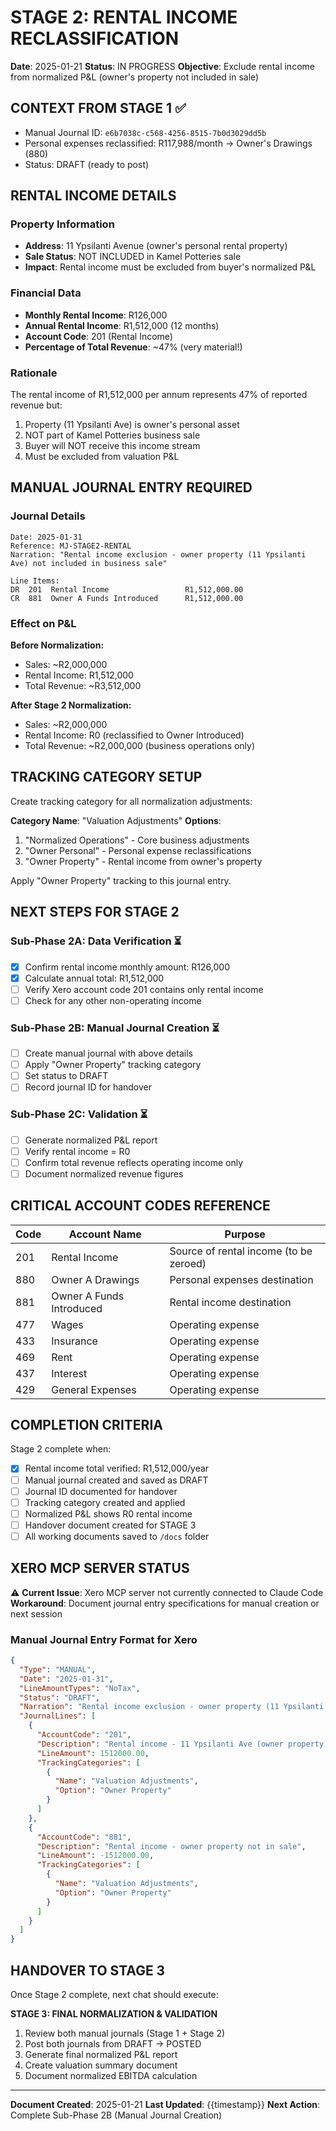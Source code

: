 # STAGE 2: RENTAL INCOME RECLASSIFICATION
**Date**: 2025-01-21
**Status**: IN PROGRESS
**Objective**: Exclude rental income from normalized P&L (owner's property not included in sale)

## CONTEXT FROM STAGE 1 ✅
- Manual Journal ID: `e6b7038c-c568-4256-8515-7b0d3029dd5b`
- Personal expenses reclassified: R117,988/month → Owner's Drawings (880)
- Status: DRAFT (ready to post)

## RENTAL INCOME DETAILS

### Property Information
- **Address**: 11 Ypsilanti Avenue (owner's personal rental property)
- **Sale Status**: NOT INCLUDED in Kamel Potteries sale
- **Impact**: Rental income must be excluded from buyer's normalized P&L

### Financial Data
- **Monthly Rental Income**: R126,000
- **Annual Rental Income**: R1,512,000 (12 months)
- **Account Code**: 201 (Rental Income)
- **Percentage of Total Revenue**: ~47% (very material!)

### Rationale
The rental income of R1,512,000 per annum represents 47% of reported revenue but:
1. Property (11 Ypsilanti Ave) is owner's personal asset
2. NOT part of Kamel Potteries business sale
3. Buyer will NOT receive this income stream
4. Must be excluded from valuation P&L

## MANUAL JOURNAL ENTRY REQUIRED

### Journal Details
```
Date: 2025-01-31
Reference: MJ-STAGE2-RENTAL
Narration: "Rental income exclusion - owner property (11 Ypsilanti Ave) not included in business sale"

Line Items:
DR  201  Rental Income                 R1,512,000.00
CR  881  Owner A Funds Introduced      R1,512,000.00
```

### Effect on P&L
**Before Normalization:**
- Sales: ~R2,000,000
- Rental Income: R1,512,000
- Total Revenue: ~R3,512,000

**After Stage 2 Normalization:**
- Sales: ~R2,000,000
- Rental Income: R0 (reclassified to Owner Introduced)
- Total Revenue: ~R2,000,000 (business operations only)

## TRACKING CATEGORY SETUP

Create tracking category for all normalization adjustments:

**Category Name**: "Valuation Adjustments"
**Options**:
1. "Normalized Operations" - Core business adjustments
2. "Owner Personal" - Personal expense reclassifications
3. "Owner Property" - Rental income from owner's property

Apply "Owner Property" tracking to this journal entry.

## NEXT STEPS FOR STAGE 2

### Sub-Phase 2A: Data Verification ⏳
- [x] Confirm rental income monthly amount: R126,000
- [x] Calculate annual total: R1,512,000
- [ ] Verify Xero account code 201 contains only rental income
- [ ] Check for any other non-operating income

### Sub-Phase 2B: Manual Journal Creation ⏳
- [ ] Create manual journal with above details
- [ ] Apply "Owner Property" tracking category
- [ ] Set status to DRAFT
- [ ] Record journal ID for handover

### Sub-Phase 2C: Validation ⏳
- [ ] Generate normalized P&L report
- [ ] Verify rental income = R0
- [ ] Confirm total revenue reflects operating income only
- [ ] Document normalized revenue figures

## CRITICAL ACCOUNT CODES REFERENCE

| Code | Account Name | Purpose |
|------|--------------|---------|
| 201  | Rental Income | Source of rental income (to be zeroed) |
| 880  | Owner A Drawings | Personal expenses destination |
| 881  | Owner A Funds Introduced | Rental income destination |
| 477  | Wages | Operating expense |
| 433  | Insurance | Operating expense |
| 469  | Rent | Operating expense |
| 437  | Interest | Operating expense |
| 429  | General Expenses | Operating expense |

## COMPLETION CRITERIA

Stage 2 complete when:
- [x] Rental income total verified: R1,512,000/year
- [ ] Manual journal created and saved as DRAFT
- [ ] Journal ID documented for handover
- [ ] Tracking category created and applied
- [ ] Normalized P&L shows R0 rental income
- [ ] Handover document created for STAGE 3
- [ ] All working documents saved to `/docs` folder

## XERO MCP SERVER STATUS
⚠️ **Current Issue**: Xero MCP server not currently connected to Claude Code
**Workaround**: Document journal entry specifications for manual creation or next session

### Manual Journal Entry Format for Xero
```json
{
  "Type": "MANUAL",
  "Date": "2025-01-31",
  "LineAmountTypes": "NoTax",
  "Status": "DRAFT",
  "Narration": "Rental income exclusion - owner property (11 Ypsilanti Ave) not included in business sale",
  "JournalLines": [
    {
      "AccountCode": "201",
      "Description": "Rental income - 11 Ypsilanti Ave (owner property)",
      "LineAmount": 1512000.00,
      "TrackingCategories": [
        {
          "Name": "Valuation Adjustments",
          "Option": "Owner Property"
        }
      ]
    },
    {
      "AccountCode": "881",
      "Description": "Rental income - owner property not in sale",
      "LineAmount": -1512000.00,
      "TrackingCategories": [
        {
          "Name": "Valuation Adjustments",
          "Option": "Owner Property"
        }
      ]
    }
  ]
}
```

## HANDOVER TO STAGE 3

Once Stage 2 complete, next chat should execute:

**STAGE 3: FINAL NORMALIZATION & VALIDATION**
1. Review both manual journals (Stage 1 + Stage 2)
2. Post both journals from DRAFT → POSTED
3. Generate final normalized P&L report
4. Create valuation summary document
5. Document normalized EBITDA calculation

---

**Document Created**: 2025-01-21
**Last Updated**: {{timestamp}}
**Next Action**: Complete Sub-Phase 2B (Manual Journal Creation)
